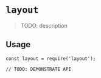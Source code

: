 # `layout`

> TODO: description

## Usage

```
const layout = require('layout');

// TODO: DEMONSTRATE API
```
